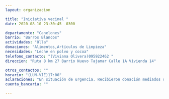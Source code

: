 ```yaml
---
layout: organizacion

title: "Iniciativa vecinal "
date: 2020-08-10 23:30:45 -0300

departamento: "Canelones"
barrio: "Barros Blancos"
actividades: "Olla"
donaciones: "Alimentos,Artículos de Limpieza"
necesidades: "Leche en polvo y cocoa"
telefono_contacto: "(Viviana Olivera)095922462 "
direccion: "Ruta 8 km 27 Barrio Nuevo Tajamar Calle 1A Vivienda 14"

otros_contactos: ""
horario: "(LUN-VIE)17:00"
aclaraciones: "En situación de urgencia. Recibieron donación mediados de junio"
cuenta_bancaria: ""

---
```

